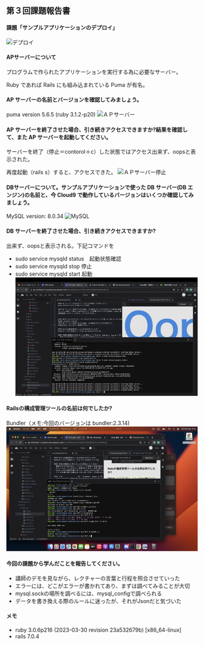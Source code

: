 ## 第３回課題報告書

#### 課題「サンプルアプリケーションのデプロイ」
![デプロイ](/lecture/picture03/deploy.png)


#### APサーバーについて
プログラムで作られたアプリケーションを実行する為に必要なサーバー。

Ruby であれば Rails にも組み込まれている Puma が有名。

#### AP サーバーの名前とバージョンを確認してみましょう。
puma version 5.6.5 (ruby 3.1.2-p20)
![ＡＰサーバー](/lecture/picture03/puma.png)

#### AP サーバーを終了させた場合、引き続きアクセスできますか?結果を確認して、また AP サーバーを起動してください。
サーバーを終了（停止＝contorol＋c）した状態ではアクセス出来ず、oopsと表示された。

再度起動（rails s）すると、アクセスできた。
![ＡＰサーバー停止](/lecture/picture03/AP.png)

#### DBサーバーについて。サンプルアプリケーションで使った DB サーバー(DB エンジン)の名前と、今 Cloud9 で動作しているバージョンはいくつか確認してみましょう。
MySQL version: 8.0.34
![MySQL](/lecture/picture03/MySQL.png)

#### DB サーバーを終了させた場合、引き続きアクセスできますか?
出来ず、oopsと表示される。下記コマンドを
- sudo service mysqld status　起動状態確認
- sudo service mysqld stop 停止
- sudo service mysqld start 起動
![DBサーバー停止](picture03/DB.png)

#### Railsの構成管理ツールの名前は何でしたか?
Bundler（メモ:今回のバージョンは bundler:2.3.14)
![Bundler](picture03/bundler.png)

#### 今回の課題から学んだことを報告してください。
- 講師のデモを見ながら、レクチャーの言葉と行程を照合させていった
- エラーには、どこがエラーが書かれてあり、まずは調べてみることが大切
- mysql.sockの場所を調べるには、mysql_configで調べられる
- データを書き換える際のルールに迷ったが、それがJsonだと気づいた

#### メモ
- ruby 3.0.6p216 (2023-03-30 revision 23a532679b) [x86_64-linux]
- rails 7.0.4